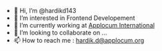 - 👋 Hi, I’m @hardikd143
- 👀 I’m interested in Frontend Developement
- 🌱 I’m currently working at [Applocum International](https://www.applocum.com/)
- 💞️ I’m looking to collaborate on ...
- 📫 How to reach me :  hardik.d@applocum.org

<!---
hardikd143/hardikd143 is a ✨ special ✨ repository because its `README.md` (this file) appears on your GitHub profile.
You can click the Preview link to take a look at your changes.
--->
